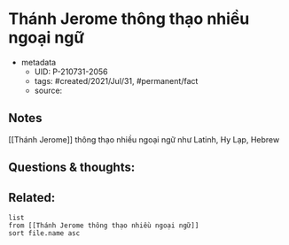 # Thánh Jerome thông thạo nhiều ngoại ngữ

- metadata
	- UID: P-210731-2056
	- tags: #created/2021/Jul/31, #permanent/fact 
	- source: 

## Notes
[[Thánh Jerome]] thông thạo nhiều ngoại ngữ như Latinh, Hy Lạp, Hebrew

## Questions & thoughts:

## Related:
```dataview
list
from [[Thánh Jerome thông thạo nhiều ngoại ngữ]]
sort file.name asc
```
